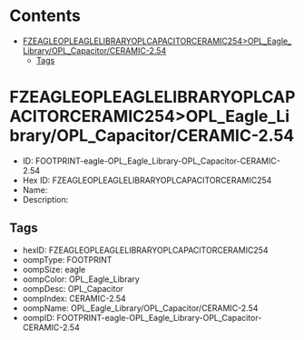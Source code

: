 



Contents
========

* [FZEAGLEOPLEAGLELIBRARYOPLCAPACITORCERAMIC254>OPL_Eagle_Library/OPL_Capacitor/CERAMIC-2.54](#fzeagleopleaglelibraryoplcapacitorceramic254opl_eagle_libraryopl_capacitorceramic-254)
	* [Tags](#tags)

# FZEAGLEOPLEAGLELIBRARYOPLCAPACITORCERAMIC254>OPL_Eagle_Library/OPL_Capacitor/CERAMIC-2.54

- ID: FOOTPRINT-eagle-OPL_Eagle_Library-OPL_Capacitor-CERAMIC-2.54
- Hex ID: FZEAGLEOPLEAGLELIBRARYOPLCAPACITORCERAMIC254
- Name: 
- Description: 

## Tags

- hexID: FZEAGLEOPLEAGLELIBRARYOPLCAPACITORCERAMIC254
- oompType: FOOTPRINT
- oompSize: eagle
- oompColor: OPL_Eagle_Library
- oompDesc: OPL_Capacitor
- oompIndex: CERAMIC-2.54
- oompName: OPL_Eagle_Library/OPL_Capacitor/CERAMIC-2.54
- oompID: FOOTPRINT-eagle-OPL_Eagle_Library-OPL_Capacitor-CERAMIC-2.54
